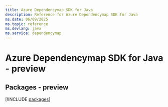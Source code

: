 ```yaml
---
title: Azure Dependencymap SDK for Java
description: Reference for Azure Dependencymap SDK for Java
ms.date: 06/09/2025
ms.topic: reference
ms.devlang: java
ms.service: dependencymap
---
```

# Azure Dependencymap SDK for Java - preview
## Packages - preview
[!INCLUDE [packages](dependencymap-index.md)]